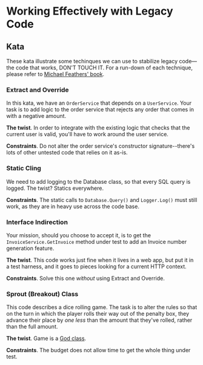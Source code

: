 # Working Effectively with Legacy Code
## Kata

These kata illustrate some techinques we can use to stabilize legacy code&mdash;the code that works, DON'T TOUCH IT. For a run-down of each technique, please refer to [Michael Feathers' book](https://www.amazon.com/Working-Effectively-Legacy-Michael-Feathers/dp/0131177052).

### Extract and Override
In this kata, we have an `OrderService` that depends on a `UserService`. Your task is to add logic to the order service that rejects any order that comes in with a negative amount.

**The twist**. In order to integrate with the existing logic that checks that the current user is valid, you'll have to work around the user service. 

**Constraints**. Do not alter the order service's constructor signature--there's lots of other untested code that relies on it as-is.

### Static Cling
We need to add logging to the Database class, so that every SQL query is logged. The twist? Statics everywhere.

**Constraints**. The static calls to `Database.Query()` and `Logger.Log()` must still work, as they are in heavy use across the code base.

### Interface Indirection
Your mission, should you choose to accept it, is to get the `InvoiceService.GetInvoice` method under test to add an Invoice number generation feature. 

**The twist**. This code works just fine when it lives in a web app, but put it in a test harness, and it goes to pieces looking for a current HTTP context.

**Constraints**. Solve this one *without* using Extract and Override.

### Sprout (Breakout) Class
This code describes a dice rolling game. The task is to alter the rules so that on the turn in which the player rolls their way out of the penalty box, they advance their place by *one less* than the amount that they've rolled, rather than the full amount.

**The twist**. Game is a [God class](https://en.m.wikipedia.org/wiki/God_object).

**Constraints**. The budget does not allow time to get the whole thing under test.
